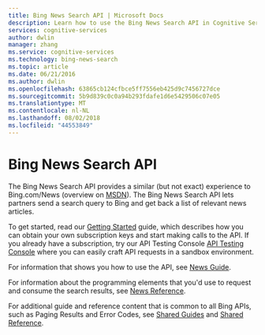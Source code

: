 ```yaml
---
title: Bing News Search API | Microsoft Docs
description: Learn how to use the Bing News Search API in Cognitive Services. Partners can send a search query to Bing and get back a list of relevant news articles.
services: cognitive-services
author: dwlin
manager: zhang
ms.service: cognitive-services
ms.technology: bing-news-search
ms.topic: article
ms.date: 06/21/2016
ms.author: dwlin
ms.openlocfilehash: 63865cb124cfbce5ff7556eb425d9c7456727dce
ms.sourcegitcommit: 5b9d839c0c0a94b293fdafe1d6e5429506c07e05
ms.translationtype: MT
ms.contentlocale: nl-NL
ms.lasthandoff: 08/02/2018
ms.locfileid: "44553849"
---
```

# <a name="bing-news-search-api"></a>Bing News Search API

The Bing News Search API provides a similar (but not exact) experience to Bing.com/News (overview on [MSDN](https://msdn.microsoft.com/en-us/library/mt711408.aspx )). The Bing News Search API lets partners send a search query to Bing and get back a list of relevant news articles.

To get started, read our [Getting Started](https://msdn.microsoft.com/en-US/library/mt712546.aspx) guide, which describes how you can obtain your own subscription keys and start making calls to the API. If you already have a subscription, try our API Testing Console [API Testing Console](https://dev.cognitive.microsoft.com/docs/services/56b43f72cf5ff8098cef380a/operations/56f02400dbe2d91900c68553/console) where you can easily craft API requests in a sandbox environment.

For information that shows you how to use the API, see [News Guide](https://msdn.microsoft.com/en-us/library/dn760783(v=bsynd.50).aspx).

For information about the programming elements that you'd use to request and consume the search results, see [News Reference](https://msdn.microsoft.com/en-us/library/dn760793(v=bsynd.50).aspx).

For additional guide and reference content that is common to all Bing APIs, such as Paging Results and Error Codes, see [Shared Guides](https://msdn.microsoft.com/en-us/library/mt711404(v=bsynd.50).aspx) and [Shared Reference](https://msdn.microsoft.com/en-us/library/mt711403(v=bsynd.50).aspx).
